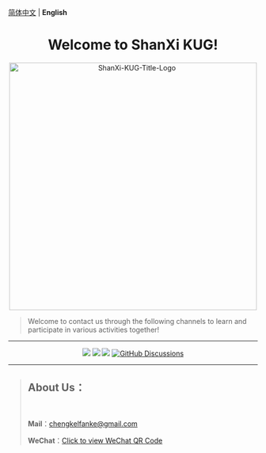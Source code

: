 
[简体中文](./README.md) | **English**

<h1 stype="font-weight: 700; text-align: center;" align="center">Welcome to ShanXi KUG!</h1>

<p align="center">
  <img src="https://github.com/user-attachments/assets/d651ddbd-5bd4-49c5-b9dd-3821b46959b4" align="middle" width="500" alt="ShanXi-KUG-Title-Logo">
<p>

> Welcome to contact us through the following channels to learn and participate in various activities together!

--------

<p align="center">
  <a href="https://github.com/ShanXi-KUG/shanxi-kug.github.io/graphs/contributors"><img src="https://img.shields.io/github/contributors/ShanXi-KUG/shanxi-kug.github.io?color=9ea"></a>
  <a href="https://github.com/ShanXi-KUG/shanxi-kug.github.io/commits"><img src="https://img.shields.io/github/commit-activity/m/ShanXi-KUG/shanxi-kug.github.io?color=3af"></a>
  <a href="https://github.com/ShanXi-KUG/.github/issues"><img src="https://img.shields.io/github/issues/ShanXi-KUG/.github?color=9cc"></a>
  <a title="GitHub Discussions" target="_blank" href="https://github.com/ShanXi-KUG/discussions/discussions">
    <img src="https://img.shields.io/github/discussions/ShanXi-KUG/discussions?color=9cf&logo=github" alt="GitHub Discussions">
  </a>
</p>

--------

> ## About Us：
>
> <br/>
> 
> **Mail**：[chengkelfanke@gmail.com](mailto:chengkelfanke@gmail.com)
> 
> **WeChat**：[Click to view WeChat QR Code](https://github.com/user-attachments/assets/5ba49f32-05ef-473a-b0df-a95efe3d0d61)
